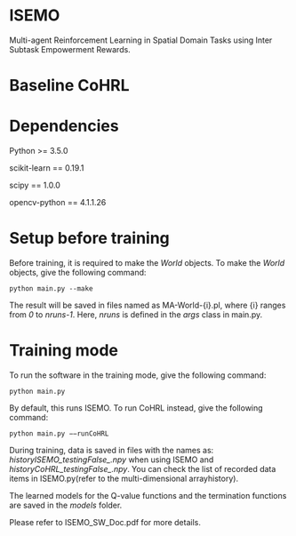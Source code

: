 # ISEMO
Multi-agent Reinforcement Learning in Spatial Domain Tasks using Inter Subtask Empowerment Rewards.

# Baseline CoHRL

# Dependencies
Python >= 3.5.0

scikit-learn == 0.19.1

scipy == 1.0.0

opencv-python == 4.1.1.26

# Setup before training
Before training, it is required to make the _World_ objects. To make the _World_ objects, give the following command: 

`python main.py --make` 

The result will be saved in files named as MA-World-{i}.pl, where {i} ranges from _0_ to _nruns-1_. Here, _nruns_ is defined in the _args_ class in main.py.

# Training mode
To run the software in the training mode, give the following command:

`python main.py`  

By default, this runs ISEMO. To run CoHRL instead, give the following command:

`python main.py −−runCoHRL`

During training, data is saved in files with the names as: _historyISEMO\_testingFalse\_.npy_ when using ISEMO and _historyCoHRL\_testingFalse\_.npy_. 
You can check the list of recorded data items in ISEMO.py(refer to the multi-dimensional arrayhistory). 

The learned models for the Q-value functions and the termination functions are saved in the _models_ folder.

Please refer to ISEMO_SW_Doc.pdf for more details.

